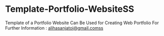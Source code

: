 # Template-Portfolio-WebsiteSS
Template of a Portfolio Website Can Be Used for Creating Web Portfolio
For Further Information : alihasanjatoi@gmail.comss

